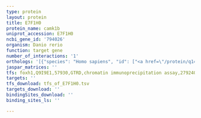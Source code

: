 ```yaml
---
type: protein
layout: protein
title: E7F1H0
protein_name: camk1b
uniprot_accession: E7F1H0
ncbi_gene_id: '794026'
organism: Danio rerio
function: target gene
number_of_interactions: '1'
orthologs: '[{"species": "Homo sapiens", "id": ["<a href=\"/protein/q14012\">Q14012</a>"]}, {"species": "Mus musculus", "id": ["<a href=\"/protein/q91ys8\">Q91YS8</a>"]}, {"species": "Rattus norvegicus", "id": ["<a href=\"/protein/q63450\">Q63450</a>"]}, {"species": "Drosophila melanogaster", "id": ["A4V110"]}, {"species": "Caenorhabditis elegans", "id": ["<a href=\"/protein/q9txj0\">Q9TXJ0</a>"]}]'
jaspar_matrices: ''
tfs: foxh1,Q9I9E1,57930,GTRD,chromatin immunoprecipitation assay,27924024%5Buid%5D,No
targets: ''
tfs_download: tfs_of_E7F1H0.tsv
targets_download: ''
bindingSites_download: ''
binding_sites_ls: ''

---
```

